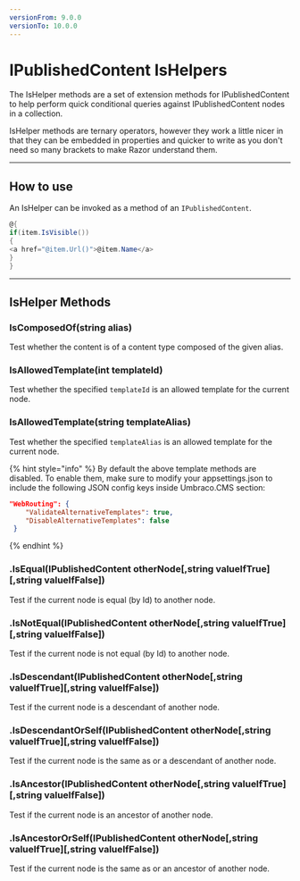 ```yaml
---
versionFrom: 9.0.0
versionTo: 10.0.0
---
```


# IPublishedContent IsHelpers

The IsHelper methods are a set of extension methods for IPublishedContent to help perform quick conditional queries against IPublishedContent nodes in a collection.

IsHelper methods are ternary operators, however they work a little nicer in that they can be embedded in properties and quicker to write as you don't need so many brackets to make Razor understand them.

---

## How to use

An IsHelper can be invoked as a method of an `IPublishedContent`.

```csharp
@{
if(item.IsVisible())
{
<a href="@item.Url()">@item.Name</a>
}
}
```

---

## IsHelper Methods

### IsComposedOf(string alias)

Test whether the content is of a content type composed of the given alias.

### IsAllowedTemplate(int templateId)

Test whether the specified `templateId` is an allowed template for the current node.

### IsAllowedTemplate(string templateAlias)

Test whether the specified `templateAlias` is an allowed template for the current node.

{% hint style="info" %}
By default the above template methods are disabled. To enable them, make sure to modify your appsettings.json to include the following JSON config keys inside Umbraco.CMS section:

```json
"WebRouting": {
    "ValidateAlternativeTemplates": true,
    "DisableAlternativeTemplates": false
 }
```

{% endhint %}

### .IsEqual(IPublishedContent otherNode[,string valueIfTrue][,string valueIfFalse])

Test if the current node is equal (by Id) to another node.

### .IsNotEqual(IPublishedContent otherNode[,string valueIfTrue][,string valueIfFalse])

Test if the current node is not equal (by Id) to another node.

### .IsDescendant(IPublishedContent otherNode[,string valueIfTrue][,string valueIfFalse])

Test if the current node is a descendant of another node.

### .IsDescendantOrSelf(IPublishedContent otherNode[,string valueIfTrue][,string valueIfFalse])

Test if the current node is the same as or a descendant of another node.

### .IsAncestor(IPublishedContent otherNode[,string valueIfTrue][,string valueIfFalse])

Test if the current node is an ancestor of another node.

### .IsAncestorOrSelf(IPublishedContent otherNode[,string valueIfTrue][,string valueIfFalse])

Test if the current node is the same as or an ancestor of another node.
